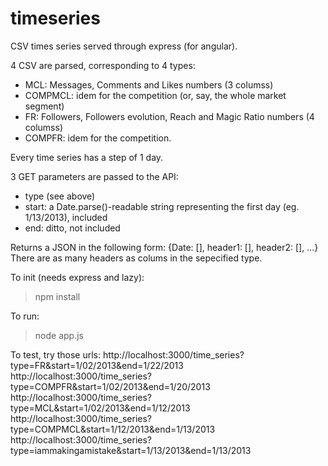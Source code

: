 timeseries
==========

CSV times series served through express (for angular).

4 CSV are parsed, corresponding to 4 types:
  - MCL: Messages, Comments and Likes numbers (3 columss)
  - COMPMCL: idem for the competition (or, say, the whole market segment)
  - FR: Followers, Followers evolution, Reach and Magic Ratio numbers (4 columss)
  - COMPFR: idem for the competition.

Every time series has a step of 1 day.

3 GET parameters are passed to the API:
  - type (see above)
  - start: a Date.parse()-readable string representing the first day (eg. 1/13/2013), included
  - end: ditto, not included

Returns a JSON in the following form:
{Date: [], header1: [], header2: [], ...}
There are as many headers as colums in the sepecified type.

To init (needs express and lazy):
> npm install

To run:
> node app.js

To test, try those urls:
http://localhost:3000/time_series?type=FR&start=1/02/2013&end=1/22/2013
http://localhost:3000/time_series?type=COMPFR&start=1/02/2013&end=1/20/2013
http://localhost:3000/time_series?type=MCL&start=1/02/2013&end=1/12/2013
http://localhost:3000/time_series?type=COMPMCL&start=1/12/2013&end=1/13/2013
http://localhost:3000/time_series?type=iammakingamistake&start=1/13/2013&end=1/13/2013
